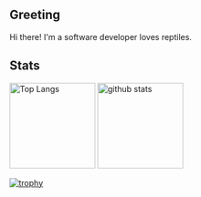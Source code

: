 ## Greeting

Hi there!
I'm a software developer loves reptiles.

## Stats

<p align="left"> 
  <img alt="Top Langs" height="150px" src="https://github-readme-stats.vercel.app/api/top-langs/?username=yt-d-rep&layout=compact&theme=dracula" />
  <img alt="github stats" height="150px" src="https://github-readme-stats.vercel.app/api?username=yt-d-rep&theme=tokyonight&show_icons=ture" />
</p>

[![trophy](https://github-profile-trophy.vercel.app/?username=yt-d-rep&theme=tokyonight&column=8)](https://github.com/ryo-ma/github-profile-trophy)
